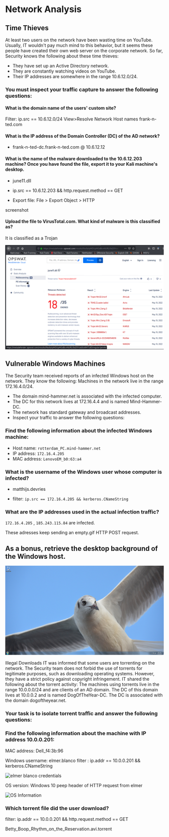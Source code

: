 # Network Analysis

## Time Thieves

At least two users on the network have been wasting time on YouTube. Usually, IT wouldn't pay much mind to this behavior, but it seems these people have created their own web server on the corporate network. So far, Security knows the following about these time thieves:
   
   - They have set up an Active Directory network.
   - They are constantly watching videos on YouTube.
   - Their IP addresses are somewhere in the range 10.6.12.0/24.

### You must inspect your traffic capture to answer the following questions:

 #### What is the domain name of the users' custom site?

 Filter: ip.src == 10.6.12.0/24 
 View>Resolve Network Host names 
 frank-n-ted.com
 
 #### What is the IP address of the Domain Controller (DC) of the AD network?

   - frank-n-ted-dc.frank-n-ted.com @ 10.6.12.12

 #### What is the name of the malware downloaded to the 10.6.12.203 machine? Once you have found the file, export it to your Kali machine's desktop.

   - june11.dll
   
   - ip.src == 10.6.12.203 && http.request.method == GET
 
   - Export file: File > Export Object > HTTP

screenshot

 
 #### Upload the file to VirusTotal.com. What kind of malware is this classified as?
 
 It is classified as a Trojan
 
 ![Virus Analysis](/Images/VirusTotal.png)
 
## Vulnerable Windows Machines
The Security team received reports of an infected Windows host on the network. They know the following:
Machines in the network live in the range 172.16.4.0/24.
  - The domain mind-hammer.net is associated with the infected computer.
  - The DC for this network lives at 172.16.4.4 and is named Mind-Hammer-DC.
  - The network has standard gateway and broadcast addresses.
  - Inspect your traffic to answer the following questions:
### Find the following information about the infected Windows machine:

   - Host name: `rotterdam_PC.mind-hammer.net`
   - IP address: `172.16.4.205`
   - MAC address: `LenovoEM_b0:63:a4`

### What is the username of the Windows user whose computer is infected?

   - matthijs.devries

   - filter: `ip.src == 172.16.4.205 && kerberos.CNameString`
 
### What are the IP addresses used in the actual infection traffic?
 
 `172.16.4.205` , `185.243.115.84` are infected. 
 
 These adresses keep sending an empty.gif HTTP POST request. 
 
 
## As a bonus, retrieve the desktop background of the Windows host.

![Desktop Image](Images/desktop-background)

Illegal Downloads
IT was informed that some users are torrenting on the network. The Security team does not forbid the use of torrents for legitimate purposes, such as downloading operating systems. However, they have a strict policy against copyright infringement.
IT shared the following about the torrent activity:
The machines using torrents live in the range 10.0.0.0/24 and are clients of an AD domain.
The DC of this domain lives at 10.0.0.2 and is named DogOfTheYear-DC.
The DC is associated with the domain dogoftheyear.net.

### Your task is to isolate torrent traffic and answer the following questions:

### Find the following information about the machine with IP address 10.0.0.201:

MAC address: Dell_f4:3b:96

Windows username: elmer.blanco filter : ip.addr == 10.0.0.201 && kerberos.CNameString

![elmer blanco credentials]()

OS version: Windows 10 peep header of HTTP request from elmer

![OS Information]()



### Which torrent file did the user download?

filter: ip.addr == 10.0.0.201 && http.request.method == GET

Betty_Boop_Rhythm_on_the_Reservation.avi.torrent
